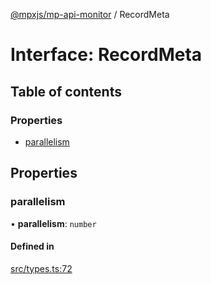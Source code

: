 [@mpxjs/mp-api-monitor](../index.md) / RecordMeta

# Interface: RecordMeta

## Table of contents

### Properties

- [parallelism](RecordMeta.md#parallelism)

## Properties

### parallelism

• **parallelism**: `number`

#### Defined in

[src/types.ts:72](https://github.com/mpx-ecology/mp-api-monitor/blob/008278c/src/types.ts#L72)
